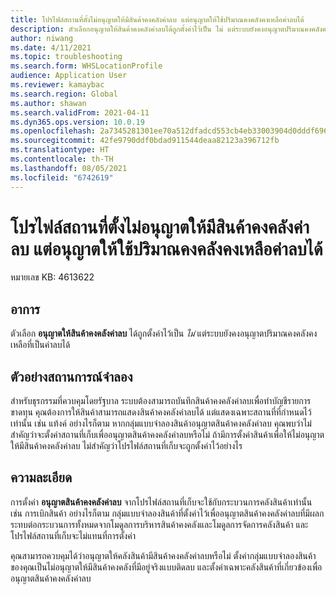 ```yaml
---
title: โปรไฟล์สถานที่ตั้งไม่อนุญาตให้มีสินค้าคงคลังค่าลบ แต่อนุญาตให้ใช้ปริมาณคงคลังคงเหลือค่าลบได้
description: ตัวเลือกอนุญาตให้สินค้าคงคลังค่าลบได้ถูกตั้งค่าไว้เป็น ไม่ แต่ระบบยังคงอนุญาตปริมาณคงคลังคงเหลือที่เป็นค่าลบได้
author: niwang
ms.date: 4/11/2021
ms.topic: troubleshooting
ms.search.form: WHSLocationProfile
audience: Application User
ms.reviewer: kamaybac
ms.search.region: Global
ms.author: shawan
ms.search.validFrom: 2021-04-11
ms.dyn365.ops.version: 10.0.19
ms.openlocfilehash: 2a7345281301ee70a512dfadcd553cb4eb33003904d0dddf6967659b693f60d7
ms.sourcegitcommit: 42fe9790ddf0bdad911544deaa82123a396712fb
ms.translationtype: HT
ms.contentlocale: th-TH
ms.lasthandoff: 08/05/2021
ms.locfileid: "6742619"
---
```

# <a name="location-profile-disallows-negative-inventory-but-negative-on-hand-inventory-is-permitted"></a>โปรไฟล์สถานที่ตั้งไม่อนุญาตให้มีสินค้าคงคลังค่าลบ แต่อนุญาตให้ใช้ปริมาณคงคลังคงเหลือค่าลบได้

หมายเลข KB: 4613622

## <a name="symptoms"></a>อาการ

ตัวเลือก **อนุญาตให้สินค้าคงคลังค่าลบ** ได้ถูกตั้งค่าไว้เป็น *ไม่* แต่ระบบยังคงอนุญาตปริมาณคงคลังคงเหลือที่เป็นค่าลบได้

## <a name="example-scenario"></a>ตัวอย่างสถานการณ์จำลอง

สำหรับธุรกรรมที่ควบคุมโดยรัฐบาล ระบบต้องสามารถบันทึกสินค้าคงคลังค่าลบเพื่อทำบัญชีรายการขาดทุน คุณต้องการให้สินค้าสามารถแสดงสินค้าคงคลังค่าลบได้ แต่แสดงเฉพาะสถานที่ที่กำหนดไว้เท่านั้น เช่น แท้งค์ อย่างไรก็ตาม หากกลุ่มแบบจำลองสินค้าอนุญาตสินค้าคงคลังค่าลบ คุณพบว่าไม่สำคัญว่าจะตั้งค่าสถานที่เก็บเพื่ออนุญาตสินค้าคงคลังค่าลบหรือไม่ ถ้ามีการตั้งค่าสินค้าเพื่อให้ไม่อนุญาตให้มีสินค้าคงคลังค่าลบ ไม่สำคัญว่าโปรไฟล์สถานที่เก็บจะถูกตั้งค่าไว้อย่างไร

## <a name="resolution"></a>ความละเอียด

การตั้งค่า **อนุญาตสินค้าคงคลังค่าลบ** จากโปรไฟล์สถานที่เก็บจะใช้กับกระบวนการคลังสินค้าเท่านั้น เช่น การเบิกสินค้า อย่างไรก็ตาม กลุ่มแบบจำลองสินค้าที่ตั้งค่าไว้เพื่ออนุญาตสินค้าคงคลังค่าลบที่มีผลกระทบต่อกระบวนการทั้งหมดจากโมดูลการบริหารสินค้าคงคลังและโมดูลการจัดการคลังสินค้า และโปรไฟล์สถานที่เก็บจะไม่แทนที่การตั้งค่า

คุณสามารถควบคุมได้ว่าอนุญาตให้คลังสินค้ามีสินค้าคงคลังค่าลบหรือไม่ ตั้งค่ากลุ่มแบบจำลองสินค้าของคุณเป็นไม่อนุญาตให้มีสินค้าคงคลังที่มีอยู่จริงแบบติดลบ และตั้งค่าเฉพาะคลังสินค้าที่เกี่ยวข้องเพื่ออนุญาตสินค้าคงคลังค่าลบ
